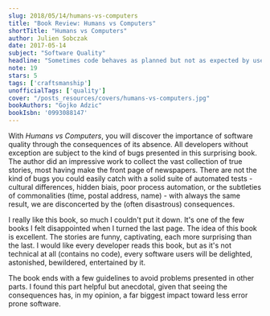```yaml
---
slug: 2018/05/14/humans-vs-computers
title: "Book Review: Humans vs Computers"
shortTitle: "Humans vs Computers"
author: Julien Sobczak
date: 2017-05-14
subject: "Software Quality"
headline: "Sometimes code behaves as planned but not as expected by users."
note: 19
stars: 5
tags: ['craftsmanship']
unofficialTags: ['quality']
cover: "/posts_resources/covers/humans-vs-computers.jpg"
bookAuthors: "Gojko Adzic"
bookIsbn: '0993088147'
---
```



With *Humans vs Computers*, you will discover the importance of software quality through the consequences of its absence. All developers without exception are subject to the kind of bugs presented in this surprising book. The author did an impressive work to collect the vast collection of true stories, most having make the front page of newspapers. There are not the kind of bugs you could easily catch with a solid suite of automated tests - cultural differences, hidden biais, poor process automation, or the subtleties of commonalities (time, postal address, name) - with always the same result, we are disconcerted by the (often disastrous) consequences.

I really like this book, so much I couldn't put it down. It's one of the few books I felt disappointed when I turned the last page. The idea of this book is excellent. The stories are funny, captivating, each more surprising than the last. I would like every developer reads this book, but as it's not technical at all (contains no code), every software users will be delighted, astonished, bewildered, entertained by it.

The book ends with a few guidelines to avoid problems presented in other parts. I found this part helpful but anecdotal, given that seeing the consequences has, in my opinion, a far biggest impact toward less error prone software.

